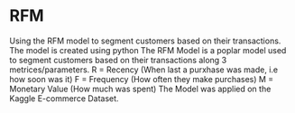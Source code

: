 # RFM
Using the RFM model to segment customers based on their transactions. The model is created using python 
The RFM Model is a poplar model used to segment customers based on their transactions along 3 metrices/parameters. 
R = Recency (When last a purxhase was made, i.e how soon was it)
F = Frequency (How often they make purchases)
M = Monetary Value (How much was spent)
The Model was applied on the Kaggle E-commerce Dataset.
